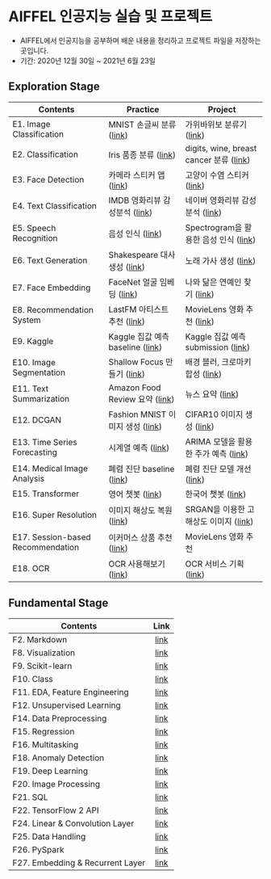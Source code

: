 # AIFFEL 인공지능 실습 및 프로젝트
- AIFFEL에서 인공지능을 공부하며 배운 내용을 정리하고 프로젝트 파일을 저장하는 곳입니다.
- 기간: 2020년 12월 30일 ~ 2021년 6월 23일

## Exploration Stage
Contents|Practice|Project
--------|--------|-------
E1. Image Classification| MNIST 손글씨 분류 ([link](https://github.com/kec0130/AIFFEL-project/blob/main/exploration/E1_classification_mnist.ipynb))| 가위바위보 분류기 ([link](https://github.com/kec0130/AIFFEL-project/blob/main/exploration/E1_rock_scissor_paper.ipynb))
E2. Classification| Iris 품종 분류 ([link](https://github.com/kec0130/AIFFEL-project/blob/main/exploration/E2_classification_iris.ipynb))| digits, wine, breast cancer 분류 ([link](https://github.com/kec0130/AIFFEL-project/blob/main/exploration/E2_classification.ipynb))
E3. Face Detection| 카메라 스티커 앱 ([link](https://github.com/kec0130/AIFFEL-project/blob/main/exploration/E3_camera_sticker_app.ipynb))| 고양이 수염 스티커 ([link](https://github.com/kec0130/AIFFEL-project/blob/main/exploration/E3_camera_sticker_app_pjt.ipynb))
E4. Text Classification| IMDB 영화리뷰 감성분석 ([link](https://github.com/kec0130/AIFFEL-project/blob/main/exploration/E4_sentiment_classification.ipynb))| 네이버 영화리뷰 감성분석 ([link](https://github.com/kec0130/AIFFEL-project/blob/main/exploration/E4_naver_movie_sentiment.ipynb))
E5. Speech Recognition| 음성 인식 ([link](https://github.com/kec0130/AIFFEL-project/blob/main/exploration/E5_speech_recognition.ipynb))| Spectrogram을 활용한 음성 인식 ([link](https://github.com/kec0130/AIFFEL-project/blob/main/exploration/E5_spectrogram_classification.ipynb))
E6. Text Generation| Shakespeare 대사 생성 ([link](https://github.com/kec0130/AIFFEL-project/blob/main/exploration/E6_text_generation.ipynb))| 노래 가사 생성 ([link](https://github.com/kec0130/AIFFEL-project/blob/main/exploration/E6_lyricist.ipynb))
E7. Face Embedding| FaceNet 얼굴 임베딩 ([link](https://github.com/kec0130/AIFFEL-project/blob/main/exploration/E7_face_embedding.ipynb))| 나와 닮은 연예인 찾기 ([link](https://github.com/kec0130/AIFFEL-project/blob/main/exploration/E7_face_embedding_pjt.ipynb))
E8. Recommendation System| LastFM 아티스트 추천 ([link](https://github.com/kec0130/AIFFEL-project/blob/main/exploration/E8_music_recommendation.ipynb))| MovieLens 영화 추천 ([link](https://github.com/kec0130/AIFFEL-project/blob/main/exploration/E8_movie_recommendation.ipynb))
E9. Kaggle| Kaggle 집값 예측 baseline ([link](https://github.com/kec0130/AIFFEL-project/blob/main/exploration/E9_kakr_housing.ipynb))| Kaggle 집값 예측 submission ([link](https://github.com/kec0130/AIFFEL-project/blob/main/exploration/E9_kakr_housing_sub.ipynb))
E10. Image Segmentation| Shallow Focus 만들기 ([link](https://github.com/kec0130/AIFFEL-project/blob/main/exploration/E10_semantic_segmentation.ipynb))| 배경 블러, 크로마키 합성 ([link](https://github.com/kec0130/AIFFEL-project/blob/main/exploration/E10_semantic_segmentation_pjt.ipynb))
E11. Text Summarization| Amazon Food Review 요약 ([link](https://github.com/kec0130/AIFFEL-project/blob/main/exploration/E11_text_summarization.ipynb))| 뉴스 요약 ([link](https://github.com/kec0130/AIFFEL-project/blob/main/exploration/E11_text_summarization_pjt.ipynb))
E12. DCGAN| Fashion MNIST 이미지 생성 ([link](https://github.com/kec0130/AIFFEL-project/blob/main/exploration/E12_dcgan_fashion_mnist.ipynb))| CIFAR10 이미지 생성 ([link](https://github.com/kec0130/AIFFEL-project/blob/main/exploration/E12_dcgan_cifar10_pjt.ipynb))
E13. Time Series Forecasting| 시계열 예측 ([link](https://github.com/kec0130/AIFFEL-project/blob/main/exploration/E13_time_series_prediction.ipynb))| ARIMA 모델을 활용한 주가 예측 ([link](https://github.com/kec0130/AIFFEL-project/blob/main/exploration/E13_stock_prediction_pjt.ipynb))
E14. Medical Image Analysis| 폐렴 진단 baseline ([link](https://github.com/kec0130/AIFFEL-project/blob/main/exploration/E14_pneumonia_detection.ipynb))| 폐렴 진단 모델 개선 ([link](https://github.com/kec0130/AIFFEL-project/blob/main/exploration/E14_pneumonia_detection_pjt.ipynb))
E15. Transformer| 영어 챗봇 ([link](https://github.com/kec0130/AIFFEL-project/blob/main/exploration/E15_transformer_chatbot.ipynb))| 한국어 챗봇 ([link](https://github.com/kec0130/AIFFEL-project/blob/main/exploration/E15_chatbot_kr_pjt.ipynb))
E16. Super Resolution| 이미지 해상도 복원 ([link](https://github.com/kec0130/AIFFEL-project/blob/main/exploration/E16_super_resolution.ipynb))| SRGAN을 이용한 고해상도 이미지 ([link](https://github.com/kec0130/AIFFEL-project/blob/main/exploration/E16_srgan_pjt.ipynb))
E17. Session-based Recommendation| 이커머스 상품 추천 ([link](https://github.com/kec0130/AIFFEL-project/blob/main/exploration/E17_session_based_recommendation.ipynb))| MovieLens 영화 추천
E18. OCR| OCR 사용해보기 ([link](https://github.com/kec0130/AIFFEL-project/blob/main/exploration/E18_ocr.ipynb))| OCR 서비스 기획 ([link](https://github.com/kec0130/AIFFEL-project/blob/main/exploration/E18_ocr_pjt.ipynb.ipynb))


## Fundamental Stage
Contents|Link
--------|:--:
F2. Markdown| [link](https://github.com/kec0130/AIFFEL-project/blob/main/fundamental/F2_markdown.ipynb)
F8. Visualization| [link](https://github.com/kec0130/AIFFEL-project/blob/main/fundamental/F8_visualization.ipynb)
F9. Scikit-learn| [link](https://github.com/kec0130/AIFFEL-project/blob/main/fundamental/F9_scikit-learn.ipynb)
F10. Class| [link](https://github.com/kec0130/AIFFEL-project/blob/main/fundamental/F10_class.ipynb)
F11. EDA, Feature Engineering| [link](https://github.com/kec0130/AIFFEL-project/blob/main/fundamental/F11_Pokemon_EDA.ipynb)
F12. Unsupervised Learning| [link](https://github.com/kec0130/AIFFEL-project/blob/main/fundamental/F12_unspervised_learning.ipynb)
F14. Data Preprocessing| [link](https://github.com/kec0130/AIFFEL-project/blob/main/fundamental/F14_data_preprocessing.ipynb)
F15. Regression| [link](https://github.com/kec0130/AIFFEL-project/blob/main/fundamental/F15_regression.ipynb)
F16. Multitasking| [link](https://github.com/kec0130/AIFFEL-project/blob/main/fundamental/F16_multitasking.ipynb)
F18. Anomaly Detection| [link](https://github.com/kec0130/AIFFEL-project/blob/main/fundamental/F18_anomaly_detection.ipynb)
F19. Deep Learning| [link](https://github.com/kec0130/AIFFEL-project/blob/main/fundamental/F19_deep_learning.ipynb)
F20. Image Processing| [link](https://github.com/kec0130/AIFFEL-project/blob/main/fundamental/F20_image_processing.ipynb)
F21. SQL| [link](https://github.com/kec0130/AIFFEL-project/blob/main/fundamental/F21_sql.ipynb)
F22. TensorFlow 2 API| [link](https://github.com/kec0130/AIFFEL-project/blob/main/fundamental/F22_tf2_api.ipynb)
F24. Linear & Convolution Layer| [link](https://github.com/kec0130/AIFFEL-project/blob/main/fundamental/F24_linear_convolution_layer.ipynb)
F25. Data Handling| [link](https://github.com/kec0130/AIFFEL-project/blob/main/fundamental/F25_data_handling.ipynb)
F26. PySpark| [link](https://github.com/kec0130/AIFFEL-project/blob/main/fundamental/F26_pyspark.ipynb)
F27. Embedding & Recurrent Layer| [link](https://github.com/kec0130/AIFFEL-project/blob/main/fundamental/F27_embedding_recurrent_layer.ipynb)